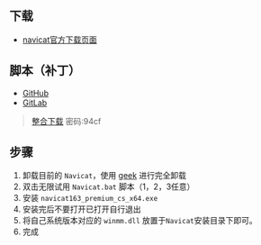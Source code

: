 ## 下载
- [navicat官方下载页面](https://navicat.com.cn/download/navicat-premium)


## 脚本（补丁）
- [GitHub](https://github.com/LiJunYi2/navicat-keygen-16V)
- [GitLab](https://gitlab.com/ajiajishu/navicat-keygen-16V)

> [整合下载](https://txyz.lanzouw.com/ihgWK1wf0ecf) 密码:94cf

## 步骤
1. 卸载目前的 `Navicat`，使用 [geek](https://geekuninstaller.com/download) 进行完全卸载
2. 双击无限试用 `Navicat.bat` 脚本（1，2，3任意）
3. 安装 `navicat163_premium_cs_x64.exe`
4. 安装完后不要打开已打开自行退出
5. 将自己系统版本对应的 `winmm.dll` 放置于`Navicat`安装目录下即可。
6. 完成
